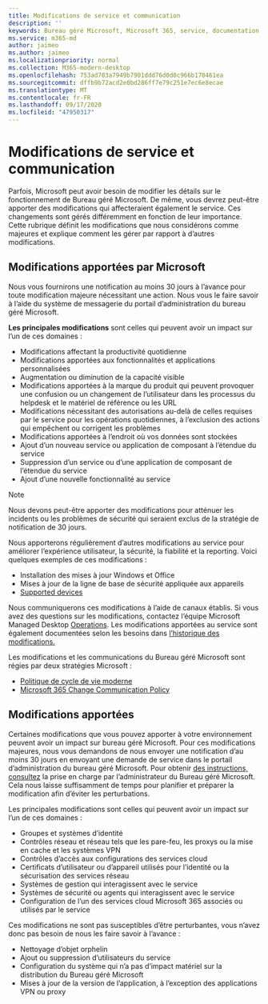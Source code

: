 ```yaml
---
title: Modifications de service et communication
description: ''
keywords: Bureau géré Microsoft, Microsoft 365, service, documentation
ms.service: m365-md
author: jaimeo
ms.author: jaimeo
ms.localizationpriority: normal
ms.collection: M365-modern-desktop
ms.openlocfilehash: 753ad703a7949b7901ddd76d0d8c966b170461ea
ms.sourcegitcommit: dffb9b72acd2e0bd286ff7e79c251e7ec6e8ecae
ms.translationtype: MT
ms.contentlocale: fr-FR
ms.lasthandoff: 09/17/2020
ms.locfileid: "47950317"
---
```

# <a name="service-changes-and-communication"></a>Modifications de service et communication

Parfois, Microsoft peut avoir besoin de modifier les détails sur le fonctionnement de Bureau géré Microsoft. De même, vous devrez peut-être apporter des modifications qui affecteraient également le service. Ces changements sont gérés différemment en fonction de leur importance. Cette rubrique définit les modifications que nous considérons comme majeures et explique comment les gérer par rapport à d’autres modifications.



## <a name="changes-made-by-microsoft"></a>Modifications apportées par Microsoft

Nous vous fournirons une notification au moins 30 jours à l’avance pour toute modification majeure nécessitant une action. Nous vous le faire savoir à l’aide du système de messagerie du portail d’administration du bureau géré Microsoft.

**Les principales modifications** sont celles qui peuvent avoir un impact sur l’un de ces domaines :
- Modifications affectant la productivité quotidienne
- Modifications apportées aux fonctionnalités et applications personnalisées
- Augmentation ou diminution de la capacité visible
- Modifications apportées à la marque du produit qui peuvent provoquer une confusion ou un changement de l’utilisateur dans les processus du helpdesk et le matériel de référence ou les URL
- Modifications nécessitant des autorisations au-delà de celles requises par le service pour les opérations quotidiennes, à l’exclusion des actions qui empêchent ou corrigent les problèmes
- Modifications apportées à l’endroit où vos données sont stockées
- Ajout d’un nouveau service ou application de composant à l’étendue du service
- Suppression d’un service ou d’une application de composant de l’étendue du service
- Ajout d’une nouvelle fonctionnalité au service

> [!NOTE]
> Nous devons peut-être apporter des modifications pour atténuer les incidents ou les problèmes de sécurité qui seraient exclus de la stratégie de notification de 30 jours.

Nous apporterons régulièrement d’autres modifications au service pour améliorer l’expérience utilisateur, la sécurité, la fiabilité et la reporting. Voici quelques exemples de ces modifications :

- Installation des mises à jour Windows et Office
- Mises à jour de la ligne de base de sécurité appliquée aux appareils
- [Supported devices](device-list.md)

Nous communiquerons ces modifications à l’aide de canaux établis. Si vous avez des questions sur les modifications, contactez l’équipe Microsoft Managed Desktop [Operations](../working-with-managed-desktop/admin-support.md). Les modifications apportées au service sont également documentées selon les besoins dans [l’historique des modifications.](../change-history-managed-desktop.md)

Les modifications et les communications du Bureau géré Microsoft sont régies par deux stratégies Microsoft :
- [Politique de cycle de vie moderne](https://support.microsoft.com/help/30881/modern-lifecycle-policy)
- [Microsoft 365 Change Communication Policy](https://docs.microsoft.com/office365/admin/manage/message-center?redirectSourcePath=%252fen-us%252farticle%252fMessage-center-in-Office-365-38FB3333-BFCC-4340-A37B-DEDA509C2093&view=o365-worldwide)

## <a name="changes-you-make"></a>Modifications apportées

Certaines modifications que vous pouvez apporter à votre environnement peuvent avoir un impact sur bureau géré Microsoft. Pour ces modifications majeures, nous vous demandons de nous envoyer une notification d’au moins 30 jours en envoyant une demande de service dans le portail d’administration du bureau géré Microsoft. Pour obtenir [des instructions, consultez](../working-with-managed-desktop/admin-support.md) la prise en charge par l’administrateur du Bureau géré Microsoft. Cela nous laisse suffisamment de temps pour planifier et préparer la modification afin d’éviter les perturbations.

Les principales modifications sont celles qui peuvent avoir un impact sur l’un de ces domaines :

- Groupes et systèmes d’identité
- Contrôles réseau et réseau tels que les pare-feu, les proxys ou la mise en cache et les systèmes VPN
- Contrôles d’accès aux configurations des services cloud
- Certificats d’utilisateur ou d’appareil utilisés pour l’identité ou la sécurisation des services réseau
- Systèmes de gestion qui interagissent avec le service
- Systèmes de sécurité ou agents qui interagissent avec le service
- Configuration de l’un des services cloud Microsoft 365 associés ou utilisés par le service

Ces modifications ne sont pas susceptibles d’être perturbantes, vous n’avez donc pas besoin de nous les faire savoir à l’avance :

- Nettoyage d’objet orphelin
- Ajout ou suppression d’utilisateurs du service
- Configuration du système qui n’a pas d’impact matériel sur la distribution du Bureau géré Microsoft
- Mises à jour de la version de l’application, à l’exception des applications VPN ou proxy


